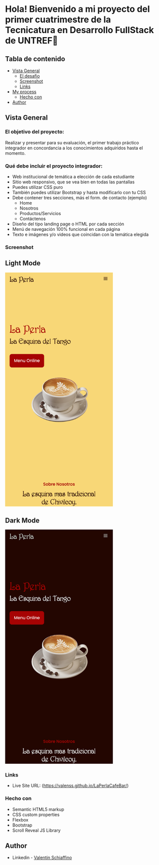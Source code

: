 # Hola! Bienvenido a mi proyecto del primer cuatrimestre de la Tecnicatura en Desarrollo FullStack de UNTREF👋

## Tabla de contenido

- [Vista General](#overview)
  - [El desafio](#el-desafio)
  - [Screenshot](#screenshot)
  - [Links](#links)
- [My process](#my-process)
  - [Hecho con](#hecho-con)
- [Author](#author)


## Vista General

### El objetivo del proyecto:
Realizar y presentar para su evaluación, el primer trabajo práctico integrador en concordancia a los conocimientos adquiridos hasta el momento.

### Qué debe incluir el proyecto integrador:
- Web institucional de temática a elección de cada estudiante
- Sitio web responsivo, que se vea bien en todas las pantallas
- Puedes utilizar CSS puro
- También puedes utilizar Bootstrap y hasta modificarlo con tu CSS
- Debe contener tres secciones, más el form. de contacto (ejemplo)
  - Home
  - Nosotros
  - Productos/Servicios
  - Contáctenos
- Diseño del tipo landing page o HTML por cada sección
- Menú de navegación 100% funcional en cada página
- Texto e imágenes y/o videos que coincidan con la temática elegida


### Screenshot

## Light Mode
<img src="./assets/img/previews/valenss.github.io_LaPerlaCafeBar_(iPhone%2012%20Pro)%20(3).png" width="350" alt="accessibility text">

## Dark Mode
<img src="./assets/img/previews/valenss.github.io_LaPerlaCafeBar_(iPhone%2012%20Pro)%20(4).png" width="350" alt="accessibility text">

### Links

- Live Site URL: (https://valenss.github.io/LaPerlaCafeBar/)

### Hecho con

- Semantic HTML5 markup
- CSS custom properties
- Flexbox
- Bootstrap
- Scroll Reveal JS Library

## Author

- Linkedin - [Valentin Schiaffino](https://www.linkedin.com/in/valentin-schiaffino/)
